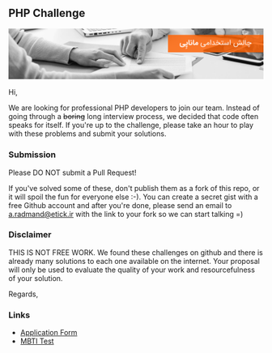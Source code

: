 ## PHP Challenge
![PHP Developer Hiring Challenge](img/01.png)

Hi,

We are looking for professional PHP developers to join our team. Instead of going through a ~~boring~~ long interview process, we decided that code often speaks for itself. If you're up to the challenge, please take an hour to play with these problems and submit your solutions.

### Submission

Please DO NOT submit a Pull Request!

If you've solved some of these, don't publish them as a fork of this repo, or it will spoil the fun for everyone else :-). You can create a secret gist with a free Github account and after you're done, please send an email to [a.radmand@etick.ir](mailto:a.radmand@etick.ir) with the link to your fork so we can start talking =)

### Disclaimer

THIS IS NOT FREE WORK. We found these challenges on github and there is already many solutions to each one available on the internet. Your proposal will only be used to evaluate the quality of your work and resourcefulness of your solution.

Regards,

### Links

* [Application Form](https://goo.gl/forms/ZnvjpiVCutSTEztH3)
* [MBTI Test](https://www.iranzehn.com/pages/tests/mbti/test.aspx)